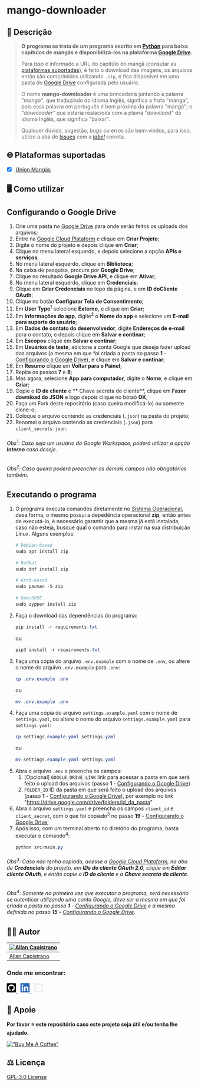 # mango-downloader

## 📖 Descrição ##
> **O programa se trata de um programa escrito em [Python](https://www.python.org/) para baixa capítulos de mangás e disponibilizá-los na plataforma [Google Drive](https://drive.google.com/drive/my-drive).**
> 
> Para isso é informado a URL do capitúlo do mangá (consutar as [plataformas suportadas](#-plataformas-suportadas)), é feito o download das imagens, os arquivos então são comprimidos utilizando `.zip`, e fica disponível em uma pasta do [Google Drive](https://drive.google.com/drive/my-drive) configurada pelo usuário.
>
> O nome **mango-downloader** é uma brincadeira juntando a palavra *"mango"*, que traduzindo do idioma Inglês, significa a fruta "manga", pois essa palavra em português é bem próxima da palavra "mangá"; e *"downloader"* que estaria realacioda com a plavra *"download"* do idioma Inglês, que significa "baixar".
>
> Qualquer dúvida, sugestão, *bugs* ou erros são bem-vindos, para isso, utilize a aba de [Issues](https://github.com/AllanCapistrano/mango-downloader/issues) com a [*label*](https://github.com/AllanCapistrano/mango-downloader/labels) correta.

## 🌐 Plataformas suportadas
- [x] [Union Mangás](https://unionleitor.top/home)

## 🖥️ Como utilizar
<h2>Configurando o Google Drive</h2>

1. Crie uma pasta no [Google Drive](https://drive.google.com/drive/my-drive) para onde serão feitos os uploads dos arquivos;
2. Entre na [Google Cloud Plataform](https://console.cloud.google.com) e clique em **Criar Projeto**;
3. Digite o nome do projeto e depois clique em **Criar**;
4. Clique no menu lateral esquerdo, e depois selecione a opção **APIs e serviços**;
5. No menu lateral esquerdo, clique em **Biblioteca**;
6. Na caixa de pesquisa, procure por **Google Drive**;
7. Clique no resultado **Google Drive API**, e clique em **Ativar**;
8. No menu lateral esquerdo, clique em **Credenciais**;
9. Clique em **Criar Credenciais** no topo da página, e em **ID doCliente OAuth**;
10. Clique no botão **Configurar Tela de Consentimento**;
11. Em **User Type**<sup>1</sup> selecione **Externo**, e clique em **Criar**;
12. Em **Informações do app**, digite<sup>2</sup> o **Nome do app** e selecione um **E-mail para suporte do usuário**;
13. Em **Dados de contato do desenvolvedor**, digite **Endereços de e-mail** para o contato, e depois clique em **Salvar e continar**;
14. Em **Escopos** clique em **Salvar e continar**;
15. Em **Usuários de teste**, adicione a conta Google que deseja fazer upload dos arquivos (a mesma em que foi criada a pasta no passo **1** - [Configurando o Google Drive](#configurando-o-google-drive)), e clique em **Salvar e continar**;
16. Em **Resumo** clique em **Voltar para o Painel**;
17. Repita os passos **7** e **8**;
18. Mas agora, selecione **App para computador**, digite o **Nome**, e clique em **Criar**;
19. Copie o **ID de cliente** e ** Chave secreta de cliente**, clique em **Fazer download do JSON** e logo depois clique no botaõ **OK**;
20. Faça um Fork deste repositório (caso queira modificá-lo) ou somente clone-o;
21. Coloque o arquivo contendo as credenciais (`.json`) na pasta do projeto;
22. Renomei o arquivo contendo as credenciais (`.json`) para `client_secrets.json`.


###### Obs<sup>1</sup>: Caso seja um usuário do Google Workspace, poderá utilizar a opção **Interno** caso deseje. ######
###### Obs<sup>2</sup>: Caso queira poderá preencher os demais campos não obrigatórios também. ######

<h2>Executando o programa</h2>

1. O programa executa comandos diretamente no [Sistema Operacional](https://en.wikipedia.org/wiki/Operating_system), desa forma, o mesmo possui a depedência operacional **zip**, então antes de executá-lo, é necessário garantir que a mesma já está instalada, caso não esteja, busque qual o comando para instar na sua distribuição Linux. Alguns exemplos:
   ```powershell
   # Debian-based
   sudo apt install zip
   ```
   ```powershell
   # Redhat 
   sudo dnf install zip
   ```
   ```powershell
   # Arch-based 
   sudo pacman -S zip
   ```
   ```powershell
   # OpenSUSE
   sudo zypper install zip
   ```
2. Faça o download das dependências do programa:
   ```powershell
   pip install -r requirements.txt
   ```
   ou
   ```powershell
   pip3 install -r requirements.txt
   ```
3. Faça uma cópia do arquivo `.env.example` com o nome de `.env`, ou altere o nome do arquivo `.env.example` para `.env`:
   ```powershell
   cp .env.example .env
   ```
   ou
   ```powershell
   mv .env.example .env
   ```
4. Faça uma cópia do arquivo `settings.example.yaml` com o nome de `settings.yaml`, ou altere o nome do arquivo `settings.example.yaml` para `settings.yaml`:
   ```powershell
   cp settings.example.yaml settings.yaml
   ```
   ou
   ```powershell
   mv settings.example.yaml settings.yaml
   ```
5. Abra o arquivo `.env` e preencha os campos:
   1. [Opcional] `GOOGLE_DRIVE_LINK` link para acessar a pasta em que será feito o upload dos arquivos (passo **1** - [Configurando o Google Drive](#configurando-o-google-drive))
   2. `FOLDER_ID` ID da pasta em que será feito o upload dos arquivos (passo **1** - [Configurando o Google Drive](#configurando-o-google-drive)), por exemplo no link "https://drive.google.com/drive/folders/id_da_pasta"
6. Abra o arquivo `settings.yaml` e preencha os campos `client_id` e `client_secret`, com o que foi copiado<sup>3</sup> no passo **19** - [Configurando o Google Drive](#configurando-o-google-drive);
7. Após isso, com um terminal aberto no diretório do programa, basta executar o comando<sup>4</sup>:
   ```powershell
   python src/main.py
   ```

###### Obs<sup>3</sup>: Caso não tenha copiado, acesse a [Google Cloud Plataform](https://console.cloud.google.com), na aba de **Credenciais** do projeto, em **IDs do cliente OAuth 2.0**, clique em **Editar cliente OAuth**, e então copie o **ID do cliente** e a **Chave secreta do cliente**. ######
###### Obs<sup>4</sup>: Somente na primeira vez que executar o programa, será necessário se autenticar utilizando uma conta Google, deve ser a mesma em que foi criada a pasta no passo **1** - [Configurando o Google Drive](#configurando-o-google-drive) e a mesma definida no passo **15** - [Configurando o Google Drive](#configurando-o-google-drive). ######

## 👨‍💻 Autor ##

| [![Allan Capistrano](https://github.com/AllanCapistrano.png?size=100)](https://github.com/AllanCapistrano) |
| -----------------------------------------------------------------------------------------------------------|
| [Allan Capistrano](https://github.com/AllanCapistrano)                                                     |

<p>
    <h3>Onde me encontrar:</h3>
    <a href="https://github.com/AllanCapistrano">
        <img src="https://github.com/AllanCapistrano/AllanCapistrano/blob/master/assets/github-square-brands.png" alt="Github icon" width="5%">
    </a>
    &nbsp
    <a href="https://www.linkedin.com/in/allancapistrano/">
        <img src="https://github.com/AllanCapistrano/AllanCapistrano/blob/master/assets/linkedin-brands.png" alt="Linkedin icon" width="5%">
    </a> 
    &nbsp
    <a href="https://mail.google.com/mail/u/0/?view=cm&fs=1&tf=1&source=mailto&to=asantos@ecomp.uefs.br">
        <img src="https://github.com/AllanCapistrano/AllanCapistrano/blob/master/assets/envelope-square-solid.png" alt="Email icon" width="5%">
    </a>
</p>

## 🙏 Apoie ##

**Por favor ⭐️ este repositório caso este projeto seja útil e/ou tenha lhe ajudado.**

[!["Buy Me A Coffee"](https://www.buymeacoffee.com/assets/img/custom_images/orange_img.png)](https://www.buymeacoffee.com/allancapistrano)

## ⚖️ Licença ##
[GPL-3.0 License](./LICENSE)

